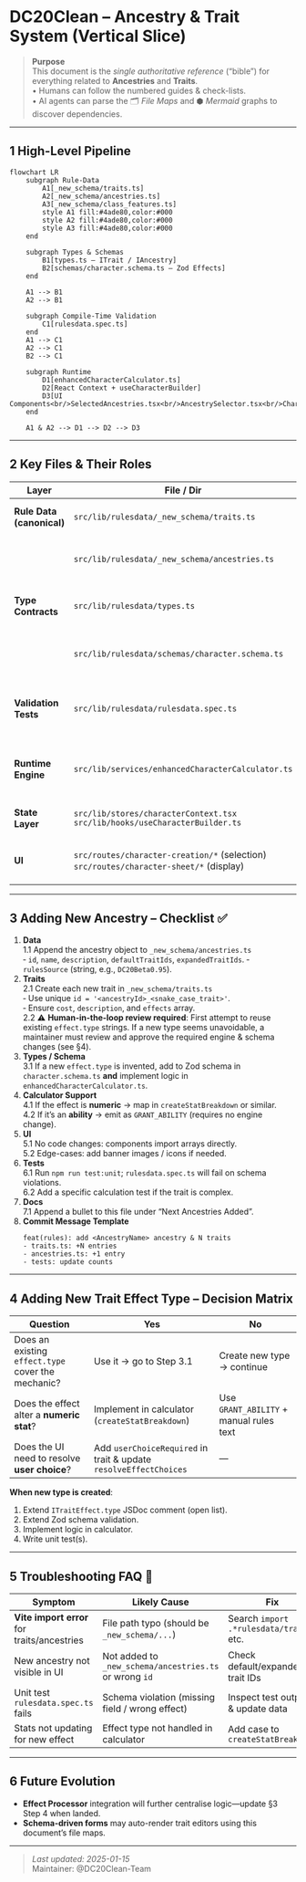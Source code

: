 # DC20Clean – Ancestry & Trait System (Vertical Slice)

> **Purpose**  
> This document is the _single authoritative reference_ (“bible”) for everything related to **Ancestries** and **Traits**.  
> • Humans can follow the numbered guides & check-lists.  
> • AI agents can parse the 🗂 _File Maps_ and ⬢ _Mermaid_ graphs to discover dependencies.

---

## 1 High-Level Pipeline

```mermaid
flowchart LR
    subgraph Rule-Data
        A1[_new_schema/traits.ts]
        A2[_new_schema/ancestries.ts]
        A3[_new_schema/class_features.ts]
        style A1 fill:#4ade80,color:#000
        style A2 fill:#4ade80,color:#000
        style A3 fill:#4ade80,color:#000
    end

    subgraph Types & Schemas
        B1[types.ts – ITrait / IAncestry]
        B2[schemas/character.schema.ts – Zod Effects]
    end

    A1 --> B1
    A2 --> B1

    subgraph Compile-Time Validation
        C1[rulesdata.spec.ts]
    end
    A1 --> C1
    A2 --> C1
    B2 --> C1

    subgraph Runtime
        D1[enhancedCharacterCalculator.ts]
        D2[React Context + useCharacterBuilder]
        D3[UI Components<br/>SelectedAncestries.tsx<br/>AncestrySelector.tsx<br/>CharacterSheetProvider.tsx]
    end

    A1 & A2 --> D1 --> D2 --> D3
```

---

## 2 Key Files & Their Roles

| Layer                     | File / Dir                                                                                | Responsibility                                             |
| ------------------------- | ----------------------------------------------------------------------------------------- | ---------------------------------------------------------- |
| **Rule Data (canonical)** | `src/lib/rulesdata/_new_schema/traits.ts`                                                 | Declarative list of `traitsData` objects                   |
|                           | `src/lib/rulesdata/_new_schema/ancestries.ts`                                             | Declarative list of `ancestriesData` objects               |
| **Type Contracts**        | `src/lib/rulesdata/types.ts`                                                              | TS interfaces `ITrait`, `IAncestry`, `ITraitEffect`        |
|                           | `src/lib/rulesdata/schemas/character.schema.ts`                                           | Zod schema used for validation & effect typing             |
| **Validation Tests**      | `src/lib/rulesdata/rulesdata.spec.ts`                                                     | Loads every trait / ancestry and asserts schema compliance |
| **Runtime Engine**        | `src/lib/services/enhancedCharacterCalculator.ts`                                         | Aggregates effects, resolves choices, outputs stats        |
| **State Layer**           | `src/lib/stores/characterContext.tsx`<br>`src/lib/hooks/useCharacterBuilder.ts`           | Provides calculated results to UI                          |
| **UI**                    | `src/routes/character-creation/*` (selection)<br>`src/routes/character-sheet/*` (display) | Import `ancestriesData` / `traitsData` directly            |

---

## 3 Adding **New Ancestry** – Checklist ✅

1. **Data**  
   1.1 Append the ancestry object to `_new_schema/ancestries.ts`  
   ‑ `id`, `name`, `description`, `defaultTraitIds`, `expandedTraitIds`.
   ‑ `rulesSource` (string, e.g., `DC20Beta0.95`).
2. **Traits**  
   2.1 Create each new trait in `_new_schema/traits.ts`  
   ‑ Use unique `id = '<ancestryId>_<snake_case_trait>'`.  
   ‑ Ensure `cost`, `description`, and `effects` array.  
   2.2 ⚠️ **Human-in-the-loop review required**: First attempt to reuse existing `effect.type` strings. If a new type seems unavoidable, a maintainer must review and approve the required engine & schema changes (see §4).
3. **Types / Schema**  
   3.1 If a new `effect.type` is invented, add to Zod schema in `character.schema.ts` **and** implement logic in `enhancedCharacterCalculator.ts`.
4. **Calculator Support**  
   4.1 If the effect is **numeric** → map in `createStatBreakdown` or similar.  
   4.2 If it’s an **ability** → emit as `GRANT_ABILITY` (requires no engine change).
5. **UI**  
   5.1 No code changes: components import arrays directly.  
   5.2 Edge-cases: add banner images / icons if needed.
6. **Tests**  
   6.1 Run `npm run test:unit`; `rulesdata.spec.ts` will fail on schema violations.  
   6.2 Add a specific calculation test if the trait is complex.
7. **Docs**  
   7.1 Append a bullet to this file under “Next Ancestries Added”.
8. **Commit Message Template**
   ```
   feat(rules): add <AncestryName> ancestry & N traits
   - traits.ts: +N entries
   - ancestries.ts: +1 entry
   - tests: update counts
   ```

---

## 4 Adding **New Trait Effect Type** – Decision Matrix

| Question                                           | Yes                                                               | No                                      |
| -------------------------------------------------- | ----------------------------------------------------------------- | --------------------------------------- |
| Does an existing `effect.type` cover the mechanic? | Use it → go to Step 3.1                                           | Create new type → continue              |
| Does the effect alter a **numeric stat**?          | Implement in calculator (`createStatBreakdown`)                   | Use `GRANT_ABILITY` + manual rules text |
| Does the UI need to resolve **user choice**?       | Add `userChoiceRequired` in trait & update `resolveEffectChoices` | —                                       |

**When new type is created**:

1. Extend `ITraitEffect.type` JSDoc comment (open list).
2. Extend Zod schema validation.
3. Implement logic in calculator.
4. Write unit test(s).

---

## 5 Troubleshooting FAQ 🤖

| Symptom                                     | Likely Cause                                           | Fix                                     |
| ------------------------------------------- | ------------------------------------------------------ | --------------------------------------- |
| **Vite import error** for traits/ancestries | File path typo (should be `_new_schema/...`)           | Search `import .*rulesdata/traits` etc. |
| New ancestry not visible in UI              | Not added to `_new_schema/ancestries.ts` or wrong `id` | Check default/expanded trait IDs        |
| Unit test `rulesdata.spec.ts` fails         | Schema violation (missing field / wrong effect)        | Inspect test output & update data       |
| Stats not updating for new effect           | Effect type not handled in calculator                  | Add case to `createStatBreakdown`       |

---

## 6 Future Evolution

- **Effect Processor** integration will further centralise logic—update §3 Step 4 when landed.
- **Schema-driven forms** may auto-render trait editors using this document’s file maps.

---

> _Last updated: 2025-01-15_  
> Maintainer: @DC20Clean-Team
